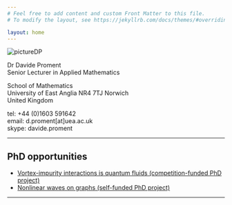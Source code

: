 ```yaml
---
# Feel free to add content and custom Front Matter to this file.
# To modify the layout, see https://jekyllrb.com/docs/themes/#overriding-theme-defaults

layout: home
---
```


![](/research/assets/picture.png "pictureDP")

Dr Davide Proment <br />
Senior Lecturer in Applied Mathematics

School of Mathematics <br />
University of East Anglia
NR4 7TJ Norwich <br />
United Kingdom

tel: +44 (0)1603 591642 <br />
email: d.proment[at]uea.ac.uk <br />
skype: davide.proment

*****

## PhD opportunities
- [Vortex-impurity interactions is quantum fluids (competition-funded PhD project)](https://davideproment.github.io/research/phd/2020/11/18/fundedPhD.html)
- [Nonlinear waves on graphs (self-funded PhD project)](https://davideproment.github.io/research/phd/2020/11/18/selfFundedPhD.html)

*****


